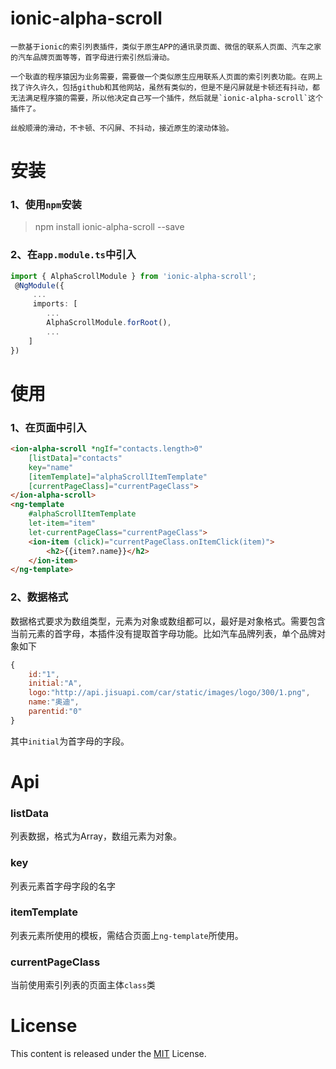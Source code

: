 # ionic-alpha-scroll
	一款基于ionic的索引列表插件，类似于原生APP的通讯录页面、微信的联系人页面、汽车之家的汽车品牌页面等等，首字母进行索引然后滑动。

	一个耿直的程序猿因为业务需要，需要做一个类似原生应用联系人页面的索引列表功能。在网上找了许久许久，包括github和其他网站，虽然有类似的，但是不是闪屏就是卡顿还有抖动，都无法满足程序猿的需要，所以他决定自己写一个插件，然后就是`ionic-alpha-scroll`这个插件了。

	丝般顺滑的滑动，不卡顿、不闪屏、不抖动，接近原生的滚动体验。



# 安装
### 1、使用`npm`安装
> npm install ionic-alpha-scroll --save
### 2、在`app.module.ts`中引入
```typescript
import { AlphaScrollModule } from 'ionic-alpha-scroll';
 @NgModule({
	 ...
	 imports: [
		...
		AlphaScrollModule.forRoot(),
		...
	]
})
```
# 使用
### 1、在页面中引入
```html
<ion-alpha-scroll *ngIf="contacts.length>0"
	[listData]="contacts"
	key="name"
	[itemTemplate]="alphaScrollItemTemplate"
	[currentPageClass]="currentPageClass">
</ion-alpha-scroll>
<ng-template
	#alphaScrollItemTemplate
	let-item="item"
	let-currentPageClass="currentPageClass">
	<ion-item (click)="currentPageClass.onItemClick(item)">
		<h2>{{item?.name}}</h2>
	</ion-item>
</ng-template>
```

### 2、数据格式
数据格式要求为数组类型，元素为对象或数组都可以，最好是对象格式。需要包含当前元素的首字母，本插件没有提取首字母功能。比如汽车品牌列表，单个品牌对象如下
```javascript
{
	id:"1",
	initial:"A",
	logo:"http://api.jisuapi.com/car/static/images/logo/300/1.png",
	name:"奥迪",
	parentid:"0"
}
```
其中`initial`为首字母的字段。

# Api
### listData
列表数据，格式为Array，数组元素为对象。
### key
列表元素首字母字段的名字
### itemTemplate
列表元素所使用的模板，需结合页面上`ng-template`所使用。
### currentPageClass
当前使用索引列表的页面主体`class`类


# License
This content is released under the [MIT](https://opensource.org/licenses/MIT) License.
